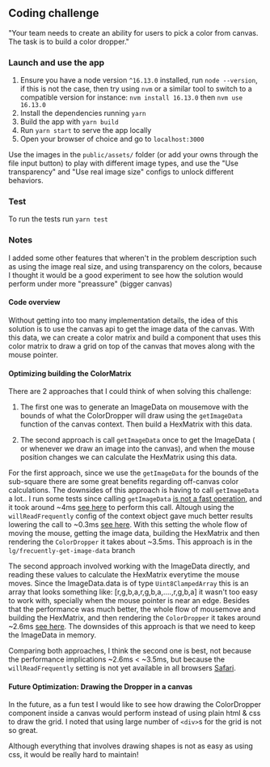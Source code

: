 ## Coding challenge

"Your team needs to create an ability for users to pick a color from canvas.
The task is to build a color dropper."

### Launch and use the app

1. Ensure you have a node version `^16.13.0` installed, run `node --version`, if this is not the case,
   then try using `nvm` or a similar tool to switch to a compatible version
   for instance:  `nvm install 16.13.0` then `nvm use 16.13.0`
2. Install the dependencies running `yarn` 
3. Build the app with `yarn build`
4. Run `yarn start` to serve the app locally
5. Open your browser of choice and go to `localhost:3000`

Use the images in the `public/assets/` folder (or add your owns through the file input button) 
to play with different image types, and use the "Use transparency" and "Use real image size"
configs to unlock different behaviors.

### Test
To run the tests run `yarn test`


### Notes

I added some other features that wheren't in the problem description
such as using the image real size, and using transparency on the colors, because I thought it 
would be a good experiment to see how the solution would perform under more "preassure" (bigger canvas)

#### Code overview

Without getting into too many implementation details, the idea of this solution is to use the canvas api
to get the image data of the canvas. With this data, we can create a color matrix
and build a component that uses this color matrix to draw a grid on top of the canvas that moves
along with the mouse pointer.


#### Optimizing building the ColorMatrix

There are 2 approaches that I could think of when solving this challenge:

1. The first one was to generate an ImageData on mousemove with the bounds of what the ColorDropper
will draw using the `getImageData` function of the canvas context. 
Then build a HexMatrix with this data.

2. The second approach is call `getImageData` once to get the ImageData ( or whenever we draw an image into the canvas),
and when the mouse position changes we can calculate the HexMatrix using this data.


For the first approach, since we use the `getImageData` for the bounds of the sub-square there are
some great benefits regarding off-canvas color calculations. The downsides of this approach
is having to call `getImageData` a lot.. I run some tests since calling `getImageData`
[is not a fast operation](https://stackoverflow.com/a/19502117/5794675),  and it took around
~4ms [see here](/benchmarks/without-willreadfrequently.png) to perform this call.
Altough using the `willReadFrequently` config of the context object gave much better results 
lowering the call to ~0.3ms [see here](/benchmarks/with-willreadfrequently).
With this setting the whole flow of moving the mouse, getting the 
image data, building the HexMatrix and then rendering the `ColorDropper` it takes about ~3.5ms.
This approach is in the `lg/frecuently-get-image-data` branch

The second approach involved working with the ImageData directly, and reading these values
to calculate the HexMatrix everytime the mouse moves. Since the ImageData.data is of type
`Uint8ClampedArray` this is an array that looks something like: [r,g,b,a,r,g,b,a,....,r,g,b,a]
it wasn't too easy to work with, specially when the mouse pointer is near an edge. Besides that
the performance was much better, the whole flow of mousemove and building the HexMatrix, and
then rendering the `ColorDropper` it takes around ~2.6ms [see here](benchmarks/approach2-flow.png). 
The downsides of this approach is that we need to keep the ImageData in memory.

Comparing both approaches, I think the second one is best, not because the performance 
implications ~2.6ms < ~3.5ms, but because the `willReadFrequently` setting is not yet available
in all browsers [Safari](https://bugs.webkit.org/show_bug.cgi?id=244117).


#### Future Optimization: Drawing the Dropper in a canvas
In the future, as a fun test I would like to see how drawing the ColorDropper component inside a canvas
would perform instead of using plain html & css to draw the grid. I noted that using large number
of `<div>`s for the grid is not so great.

Although everything that involves drawing shapes is not as easy as using css,
it would be really hard to maintain!
